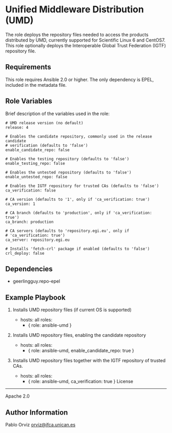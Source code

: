 Unified Middleware Distribution (UMD)
=====================================

The role deploys the repository files needed to access the products
distributed by UMD, currently supported for Scientific Linux 6 and CentOS7.
This role optionally deploys the Interoperable Global Trust Federation (IGTF)
repository file.

Requirements
------------

This role requires Ansible 2.0 or higher. The only dependency is EPEL, included
in the metadata file.

Role Variables
--------------

Brief description of the variables used in the role:

    # UMD release version (no default)
    release: 4

    # Enables the candidate repository, commonly used in the release candidate
    # verification (defaults to 'false')
    enable_candidate_repo: false

    # Enables the testing repository (defaults to 'false')
    enable_testing_repo: false

    # Enables the untested repository (defaults to 'false')
    enable_untested_repo: false

    # Enables the IGTF repository for trusted CAs (defaults to 'false')
    ca_verification: false

    # CA version (defaults to '1', only if 'ca_verification: true')
    ca_version: 1

    # CA branch (defaults to 'production', only if 'ca_verification: true')
    ca_branch: production

    # CA servers (defaults to 'repository.egi.eu', only if
    # 'ca_verification: true')
    ca_server: repository.egi.eu

    # Installs 'fetch-crl' package if enabled (defaults to 'false')
    crl_deploy: false


Dependencies
------------

- geerlingguy.repo-epel

Example Playbook
----------------

1) Installs UMD repository files (if current OS is supported)

    - hosts: all
      roles:
         - { role: ansible-umd }


2) Installs UMD repository files, enabling the candidate repository

    - hosts: all
      roles:
         - { role: ansible-umd, enable_candidate_repo: true }


3) Installs UMD repository files together with the IGTF repository of
   trusted CAs.

    - hosts: all
      roles:
         - { role: ansible-umd, ca_verification: true }
License
-------

Apache 2.0

Author Information
------------------

Pablo Orviz <orviz@ifca.unican.es>
